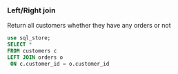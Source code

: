 ### Left/Right join
Return all customers whether they have any orders or not
```sql
use sql_store;
SELECT *
FROM customers c
LEFT JOIN orders o 
 ON c.customer_id = o.customer_id
```

